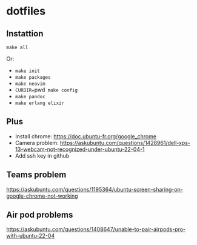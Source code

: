 # dotfiles

## Instattion

`make all`

Or:

- `make init`
- `make packages`
- `make neovim`
- `CURDIR=`pwd` make config`
- `make pandoc`
- `make erlang elixir`

## Plus

- Install chrome: https://doc.ubuntu-fr.org/google_chrome
- Camera problem: https://askubuntu.com/questions/1428961/dell-xps-13-webcam-not-recognized-under-ubuntu-22-04-1
- Add ssh key in github

## Teams problem

https://askubuntu.com/questions/1195364/ubuntu-screen-sharing-on-google-chrome-not-working

## Air pod problems

https://askubuntu.com/questions/1408647/unable-to-pair-airpods-pro-with-ubuntu-22-04
